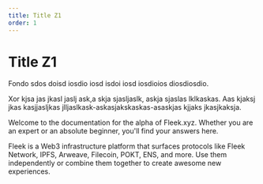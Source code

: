 ```yaml
---
title: Title Z1
order: 1
---
```


# Title Z1

Fondo sdos doisd iosdio iosd isdoi iosd iosdioios diosdiosdio.

Xor kjsa jas jkasl jaslj ask,a skja sjasljaslk, askja sjaslas lklkaskas. Aas kjaksj jkas kasjjasljkas jlljaslkask-askasjakskaskas-asaskjas kjjaks jkasjkaksja.

Welcome to the documentation for the alpha of Fleek.xyz. Whether you are an expert or an absolute beginner, you'll find your answers here.

Fleek is a Web3 infrastructure platform that surfaces protocols like Fleek Network, IPFS, Arweave, Filecoin, POKT, ENS, and more. Use them independently or combine them together to create awesome new experiences.
